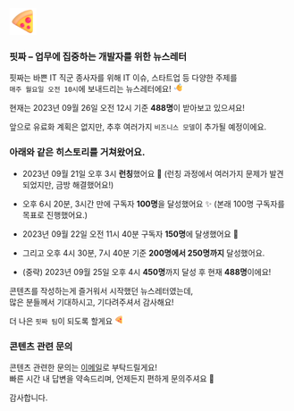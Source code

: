 <img
  src="./public/_static/icon-pizza.png"
  alt="pizza-icon"
  width="48"
  height="48"
/>

### 핏짜 – 업무에 집중하는 개발자를 위한 뉴스레터

핏짜는 바쁜 IT 직군 종사자를 위해 IT 이슈, 스타트업 등 다양한 주제를  
`매주 월요일 오전 10시`에 보내드리는 뉴스레터에요! <img src="./public/_static/icon-waving-hand.png" alt="pizza-icon" width="16" height="16" />

현재는 2023년 09월 26일 오전 12시 기준 **488명**이 받아보고 있으셔요!

앞으로 유료화 계획은 없지만, 추후 여러가지 `비즈니스 모델`이 추가될 예정이에요.

### 아래와 같은 히스토리를 거쳐왔어요.

- 2023년 09월 21일 오후 3시 **런칭**했어요 🚀
  (런칭 과정에서 여러가지 문제가 발견되었지만, 금방 해결했어요!)
- 오후 6시 20분, 3시간 만에 구독자 **100명**을 달성했어요 ✨
  (본래 100명 구독자를 목표로 진행했어요.)

- 2023년 09월 22일 오전 11시 40분 구독자 **150명**에 달생했어요 🫶

- 그리고 오후 4시 30분, 7시 40분 기준 **200명에서 250명까지** 달성했어요.

- (중략) 2023년 09월 25일 오후 4시 **450명**까지 달성 후 현재 **488명**이에요!

콘텐츠를 작성하는게 즐거워서 시작했던 뉴스레터였는데,  
많은 분들께서 기대하시고, 기다려주셔서 감사해요!

더 나은 `핏짜 팀`이 되도록 할게요 <img src="./public/_static/icon-pizza.png" alt="pizza-icon" width="16" height="16" />

### 콘텐츠 관련 문의

콘텐츠 관련한 문의는 <a href="mailto:support@aybridge.co">이메일</a>로 부탁드릴게요!  
빠른 시간 내 답변을 약속드리며, 언제든지 편하게 문의주셔요 🙈

감사합니다.
